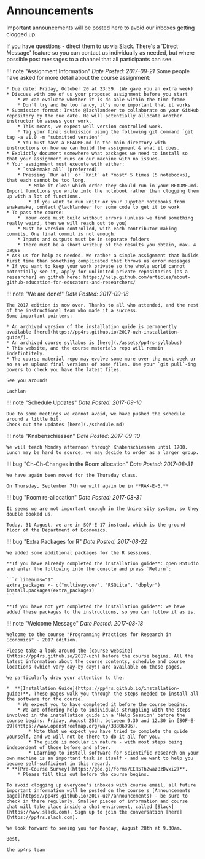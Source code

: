 # Announcements

Important announcements will be posted here to avoid our inboxes getting clogged up.

If you have questions - direct them to us via [Slack](https://pp4rs.slack.com). There's a 'Direct Message' feature so you can contact us individually as needed, but where possible post messages to a channel that all participants can see.

!!! note "Assignment Information"
    *Date Posted: 2017-09-21*
    Some people have asked for more detail about the course assignment:

    * Due date: Friday, October 20 at 23:59. (We gave you an extra week)
    * Discuss with one of us your proposed assignment before you start
        * We can evaluate whether it is do-able within the time frame
        * Don't try and be too fancy, it's more important that it works
    * Submission format: Invite @lachlandeer to collaborate on your GitHub repository by the due date. He will potentially allocate another instructor to assess your work.
        * This means, we expect well version controlled work.
        * Tag your final submission using the following git command `git tag -a v1.0 -m "submitted version"`
        * You must have a README.md in the main directory with instructions on how we can build the assignment & what it does.
    * Explictly document somewhere what packages we need to install so that your assignment runs on our machine with no issues.
    * Your assignment must execute with either:
        * `snakemake all` (preferred)
        * Pressing `Run all` or `Knit` at *most* 5 times (5 notebooks), that each cannot be too long.
            * Make it clear which order they should run in your README.md. Import functions you write into the notebook rather than clogging them up with a lot of functions.
            * If you want to run knitr or your Jupyter notebooks from snakemake, contact @lachlandeer for some code to get it to work
    * To pass the course:
        *  Your code must build without errors (unless we find something really weird, then we will reach out to you)
        * Must be version controlled, with each contributor making commits. One final commit is not enough.
        * Inputs and outputs must be in separate folders
        * There must be a short writeup of the results you obtain, max. 4 pages
    * Ask us for help as needed. We rather a simple assignment that builds first time than something complicated that throws us error messages
    * If you want to keep your work private so the whole world cannot potentially see it, apply for unlimited private repositories [as a researcher] on github here: https://help.github.com/articles/about-github-education-for-educators-and-researchers/

!!! note "We are done!"
    *Date Posted: 2017-09-18*

    The 2017 edition is now over. Thanks to all who attended, and the rest of the instructional team who made it a success.
    Some important pointers:

    * An archived version of the installation guide is permanently available [here](https://pp4rs.github.io/2017-uzh-installation-guide/).
    * An archived course syllabus is [here](./assets/pp4rs-syllabus)
    * This website, and the course materials repo will remain indefintitely.
    * The course material repo may evolve some more over the next week or so as we upload final versions of some files. Use your `git pull`-ing powers to check you have the latest files.

    See you around!

    Lachlan

!!! note "Schedule Updates"
    *Date Posted: 2017-09-10*

    Due to some meetings we cannot avoid, we have pushed the schedule around a little bit.
    Check out the updates [here](./schedule.md)

!!! note "Knabenschiessen"
    *Date Posted: 2017-09-10*

    We will teach Monday afternoon through Knabenschiessen until 1700.
    Lunch may be hard to source, we may decide to order as a larger group.

!!! bug "Ch-Ch-Changes in the Room allocation"
    *Date Posted: 2017-08-31*

    We have again been moved for the Thursday class.

    On Thursday, September 7th we will again be in **RAK-E-6.**

!!! bug "Room re-allocation"
    *Date Posted: 2017-08-31*

    It seems we are not important enough in the University system, so they double booked us.

    Today, 31 August, we are in SOF-E-17 instead, which is the ground floor of the Department of Economics.

!!! bug "Extra Packages for R"
    *Date Posted: 2017-08-22*

    We added some additional packages for the R sessions.

    **If you have already completed the installation guide**: open RStudio and enter the following into the console and press `Return`:

    ```r linenums="1"
    extra_packages <- c("multiwayvcov", "RSQLite", "dbplyr")
    install.packages(extra_packages)
    ```

    **If you have not yet completed the installation guide**: we have added these packages to the instructions, so you can follow it as is.


!!! note "Welcome Message"
    *Date Posted: 2017-08-18*

    Welcome to the course "Programming Practices for Research in Economics" - 2017 edition.

    Please take a look around the [course website](https://pp4rs.github.io/2017-uzh) before the course begins. All the latest information about the course contents, schedule and course locations (which vary day-by day!) are available on these pages.

    We particularly draw your attention to the:

    *  **[Installation Guide](https://pp4rs.github.io/installation-guide)**. These pages walk you through the steps needed to install all the software for the course.
        * We expect you to have completed it before the course begins.
        * We are offering help to individuals struggling with the steps involved in the installation guide in a 'Help Session' before the course begins: Friday, August 25th, between 9.30 and 12.30 in [SOF-E-09](https://www.openstreetmap.org/way/33806996).
            * Note that we expect you have tried to complete the guide yourself, and we will not be there to do it all for you.
            * The guide is modular in nature - with most steps being independent of those before and after.
            * Learning to install software for scientific research on your own machine is an important task in itself - and we want to help you become self-sufficient in this regard.
    * **[Pre-Course Survey](https://goo.gl/forms/EER5ThZwazBzDvxi2)**.
        * Please fill this out before the course begins.

    To avoid clogging up everyone's inboxes with course email, all future important information will be posted on the course's [Announcements page](https://pp4rs.github.io/2017-uzh/announcements) - be sure to check in there regularly. Smaller pieces of information and course chat will take place inside a chat enviroment, called [Slack](https://www.slack.com). Sign up to join the conversation [here](https://pp4rs.slack.com).

    We look forward to seeing you for Monday, August 28th at 9.30am.

    Best,

    the pp4rs team
